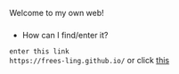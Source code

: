 Welcome to my own web!
###

* How can I find/enter it?

`enter this link`  
`https://frees-ling.github.io/`
or click [this](https://frees-ling.github.io/)
